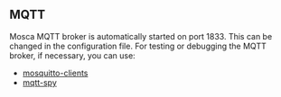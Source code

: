 
## MQTT
Mosca MQTT broker is automatically started on port 1833.  This can be changed in the configuration file.
For testing or debugging the MQTT broker, if necessary, you can use:
 * [mosquitto-clients](https://mosquitto.org/download/)
 * [mqtt-spy](http://kamilfb.github.io/mqtt-spy/)
